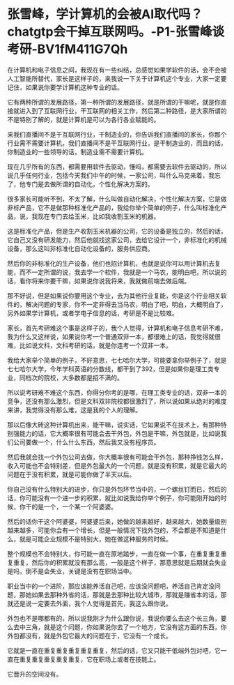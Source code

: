 # 张雪峰，学计算机的会被AI取代吗？chatgtp会干掉互联网吗。-P1-张雪峰谈考研-BV1fM411G7Qh

在计算机和电子信息之间，我现在有一些纠结，总感觉如果学软件的话，会不会被人工智能所替代，家长是这样子的，来我说一下关于计算机这个专业，大家一定要记住，如果说你要学计算机这种专业的话。

它有两种所谓的发展路径，第一种所谓的发展路径，就是所谓的干嘛呢，就是你直接就进入到了互联网行业，干互联网的相关工作，然后第二种路径，是大家所谓的不是特别了解的，就是计算机是可以为各行各业赋能的。

来我们直播间不是干互联网行业，干制造业的，你告诉我们直播间的家长，你那个行业需不需要计算机，我们直播间不是干互联网行业，是干制造业的，而且的话，你制造业的一些领导的话，制造业需不需要计算机。

现在几乎所有的东西，都需要用软件去驱动，懂吗，都需要去软件去驱动的，所以说几乎任何行业，包括今天我们中午的时候，一家公司，叫什么马克来着，我忘了，他专门是去做所谓的自动化，个性化解决方案的。

很多家长可能听不到，不太了解，什么叫做自动化解决，个性化解决方案，它是做非标产品，它不是做那种标准化产品的，我给你举个简单的例子，什么叫标准化产品，说，我现在专门去给玉米，比如我收割玉米的机器。

这是标准化产品，但是生产收割玉米机器的公司，它的设备是独立的，然后的话，它自己又没有研发能力，然后他就找这家公司，去给它设计一个，非标准化的机械设备，那么这叫非标准化自动化设备的，服务供应商。

然后你的非标准化的生产设备，他们也招计算机，也就是说你可以用计算机去复能，而不一定所谓的说，我去学一个软件，我就是一个马农，能明白吧，所以说的话，看你将来你要干嘛，如果说你说我将来，我就做前端去做后端。

那不好说，但是如果说你要用这个专业，去为其他行业复能，你是这个行业相关软件的，解决问题的专家，你不一定非得去当马农，明白了吧，明白，大概明白了，另外如果学计算机，或者学电子信息的话，考研是不是比较难。

家长，首先考研难这个事是这样子的，我个人觉得，计算机和电子信息考研不难，我为什么又这样说，如果说你考一个普通双非一本，都很难上的话，我觉得就很难，比如说文科，文科考研的话，就是你连考一个双非一本。

我给大家举个简单的例子，不好意思，七七哈尔大学，可能要拿你举例子了，就是七七哈尔大学，今年学科英语的分数线，都干到了392，但是如果你是理工类专业，同档次的院校，大多数都是招不满的。

所以说考研难不难这个东西，你得分你考的是哪，在理工类专业的话，双非一本的竞争，还没有那么激烈，但是文科双非院校都很激烈了，所以说如果从绝对的难度来讲，我觉得没有那么难，这是我的个人的理解。

那以后像大砖这种计算机出来，能干嘛，说实话，它如果说不在技术上，有那种特别强能力的话，它大概率很有可能会去干外包，外包是干嘛，外包就是，比如说我们公司要做一个，什么什么东西，然后我又没有程序员。

然后我就会找一个外包公司去做，你大概率很有可能会干外包，那种挣钱怎么样，收入可能也不会特别差，但是外包最大的一个问题，就是没有积累，就是它最大的问题在于没有积累，就是可能你做了半天以后。

你自己没有什么特别大的进步，你只是外包环节当中的，一个螺丝钉而已，然后的话，你可能没有一个进一步的积累，就比如说我给你举个例子，你可能刚开始的时候，你干的是一个，一个某一个阿婆婆。

然后的话你干这个阿婆婆，阿婆婆后来，她做的越来越好，越来越大，她数量级别越来越多，可能你会有一个增长，但是一般情况下找外包的，不会都是不知道是什么，就是可能企业规模不是特别大，她在做这种服务的时候。

整个规模也不会特别大，你可能一直在原地踏步，一直在做一个事，在重复重复重复重复，然后你的积累就没有那么高，一般是这个样子，那意思就是后期就会失业是吗，倒不是会失业，关键是没有在职场当中。

职业当中的一个进阶，那应该能养活自己吧，应该没问题吧，养活自己肯定没问题，那她如果去那种外省的话，那就是去那种比较大城市，那就是赚省本的话，那就还是说一定要去外面，我个人觉得是首先，我这么跟你说。

外包也不是哪都有的，所以说我刚才为什么跟你说，我说你要么去这个长三角，要么去中三角，就是这个问题，你如果说你去了一个地方，它没有这方面的东西，你外包都没有，就是外包它最大的问题在于，它没有一个成长。

它就是一直在重复重复重复重复重复，然后的话，它又只能干低端外包对吧，它一直在重复重复重复重复重复，它在职场上或者在技能上。

它晋升的空间没有。